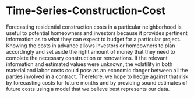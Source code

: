 # Time-Series-Construction-Cost
Forecasting residential construction costs in a particular neighborhood is useful to 
potential homeowners and investors because it provides pertinent information as to what 
they can expect to budget for a particular project. Knowing the costs in advance allows 
investors or homeowners to plan accordingly and set aside the right amount of money that 
they need to complete the necessary construction or renovations. If the relevant information 
and estimated values were unknown, the volatility in both material and labor costs could pose as 
an economic danger between all the parties involved in a contract. Therefore, we hope to hedge 
against that risk by forecasting costs for future months and by providing sound estimates of 
future costs using a model that we believe best represents our data.  

